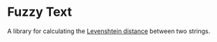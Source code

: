 # Fuzzy Text

A library for calculating the [Levenshtein distance][lvn_dist] between two strings.

[lvn_dist]: https://en.wikipedia.org/wiki/Levenshtein_distance
